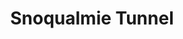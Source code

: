 ---
title: "Snoqualmie Tunnel"
hashtag: snoqualmie-tunnel
near:
  - Keechelus Lake
tags:
  - Washington
  - Cascades
---